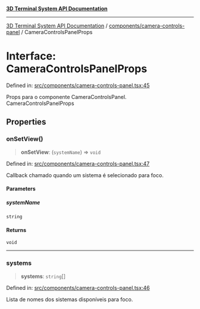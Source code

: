 [**3D Terminal System API Documentation**](../../../README.md)

***

[3D Terminal System API Documentation](../../../README.md) / [components/camera-controls-panel](../README.md) / CameraControlsPanelProps

# Interface: CameraControlsPanelProps

Defined in: [src/components/camera-controls-panel.tsx:45](https://github.com/Dicommunitas/ThreeJS_Terminal_3D/blob/7212b5be68c3f7954d775adb9932e64d901692b4/src/components/camera-controls-panel.tsx#L45)

Props para o componente CameraControlsPanel.
 CameraControlsPanelProps

## Properties

### onSetView()

> **onSetView**: (`systemName`) => `void`

Defined in: [src/components/camera-controls-panel.tsx:47](https://github.com/Dicommunitas/ThreeJS_Terminal_3D/blob/7212b5be68c3f7954d775adb9932e64d901692b4/src/components/camera-controls-panel.tsx#L47)

Callback chamado quando um sistema é selecionado para foco.

#### Parameters

##### systemName

`string`

#### Returns

`void`

***

### systems

> **systems**: `string`[]

Defined in: [src/components/camera-controls-panel.tsx:46](https://github.com/Dicommunitas/ThreeJS_Terminal_3D/blob/7212b5be68c3f7954d775adb9932e64d901692b4/src/components/camera-controls-panel.tsx#L46)

Lista de nomes dos sistemas disponíveis para foco.
